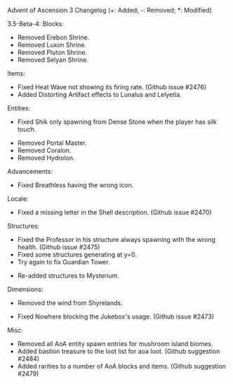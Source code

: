 Advent of Ascension 3 Changelog
(+: Added; -: Removed; *: Modified)

3.5-Beta-4:
Blocks:
- Removed Erebon Shrine.
- Removed Luxon Shrine.
- Removed Pluton Shrine.
- Removed Selyan Shrine.

Items:
* Fixed Heat Wave not showing its firing rate. (Github issue #2476)
* Added Distorting Artifact effects to Lunalus and Lelyetia.

Entities:
* Fixed Shik only spawning from Dense Stone when the player has silk touch.
- Removed Portal Master.
- Removed Coralon.
- Removed Hydrolon.

Advancements:
* Fixed Breathless having the wrong icon.

Locale:
* Fixed a missing letter in the Shell description. (Github issue #2470)

Structures:
* Fixed the Professor in his structure always spawning with the wrong health. (Github issue #2475)
* Fixed some structures generating at y=0.
* Try again to fix Guardian Tower.
+ Re-added structures to Mysterium.

Dimensions:
- Removed the wind from Shyrelands.
* Fixed Nowhere blocking the Jukebox's usage. (Github issue #2473)

Misc:
* Removed all AoA entity spawn entries for mushroom island biomes.
* Added bastion treasure to the loot list for aoa loot. (Github suggestion #2484)
* Added rarities to a number of AoA blocks and items. (Github suggestion #2479)
